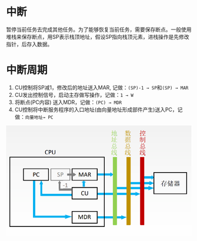 # 中断

暂停当前任务去完成其他任务。为了能够恢复当前任务，需要保存断点。一般使用堆栈来保存断点，用SP表示栈顶地址，假设SP指向栈顶元素，进栈操作是先修改指针，后存入数据。

# 中断周期

1. CU控制将SP减1，修改后的地址送入MAR, 记做：`(SP)-1 → SP`和`(SP) → MAR`
2. CU发出控制信号，启动主存做写操作，记做：`1 → W`
3. 将断点(PC内容) 送入MDR，记做：`(PC) → MDR`
4. CU控制将中断服务程序的入口地址(由向量地址形成部件产生)送入PC，记做：`向量地址→ PC`

![](img/zdzq.png)
